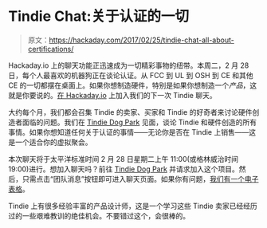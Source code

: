# Tindie Chat:关于认证的一切

> 原文：<https://hackaday.com/2017/02/25/tindie-chat-all-about-certifications/>

Hackaday.io 上的聊天功能正迅速成为一切精彩事物的纽带。本周二，2 月 28 日，每个人最喜欢的机器狗正在谈论认证。从 FCC 到 UL 到 OSH 到 CE 和其他 CE 的一切都摆在桌面上。如果你想制造硬件，特别是如果你想制造一个*产品*，这就是你要说的。[在 Hackaday.io](https://hackaday.io/project/19393-tindie-dog-park/log/53344-next-tindiechat-feb-28-2017-certifications-fcc-osh-ce-and-more) 上加入我们的下一次 Tindie 聊天。

大约每个月，我们都会召集 Tindie 的卖家、买家和 Tindie 的好奇者来讨论硬件创造者面临的问题。我们在 [Tindie Dog Park](https://hackaday.io/project/19393-tindie-dog-park) 见面，谈论 Tindie 和硬件创造的所有事情。如果你想知道任何关于认证的事情——无论你是否在 Tindie 上销售——这是一个适合你的虚拟聚会。

本次聊天将于太平洋标准时间 2 月 28 日星期二上午 11:00(或格林威治时间 19:00)进行。想加入聊天吗？前往 [Tindie Dog Park](https://hackaday.io/project/19393-tindie-dog-park) 并请求加入这个项目。然后，只需点击“团队消息”按钮即可进入聊天页面。如果你有问题，[我们有一个电子表格](https://docs.google.com/spreadsheets/d/1fjg6d_P5X8G3S2_oS8ZAS3araAGHciqVTALV3ghf25g/edit#gid=1843618346)。

Tindie 上有很多经验丰富的产品设计师，这是一个学习这些 Tindie 卖家已经经历过的一些艰难教训的绝佳机会。不要错过这个，会很棒的。